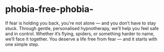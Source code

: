 # phobia-free-phobia-
If fear is holding you back, you're not alone — and you don’t have to stay stuck. Through gentle, personalised hypnotherapy, we’ll help you feel safe and in control. Whether it’s flying, spiders, or something harder to name, we’ll face it together. You deserve a life free from fear — and it starts with one simple step.
